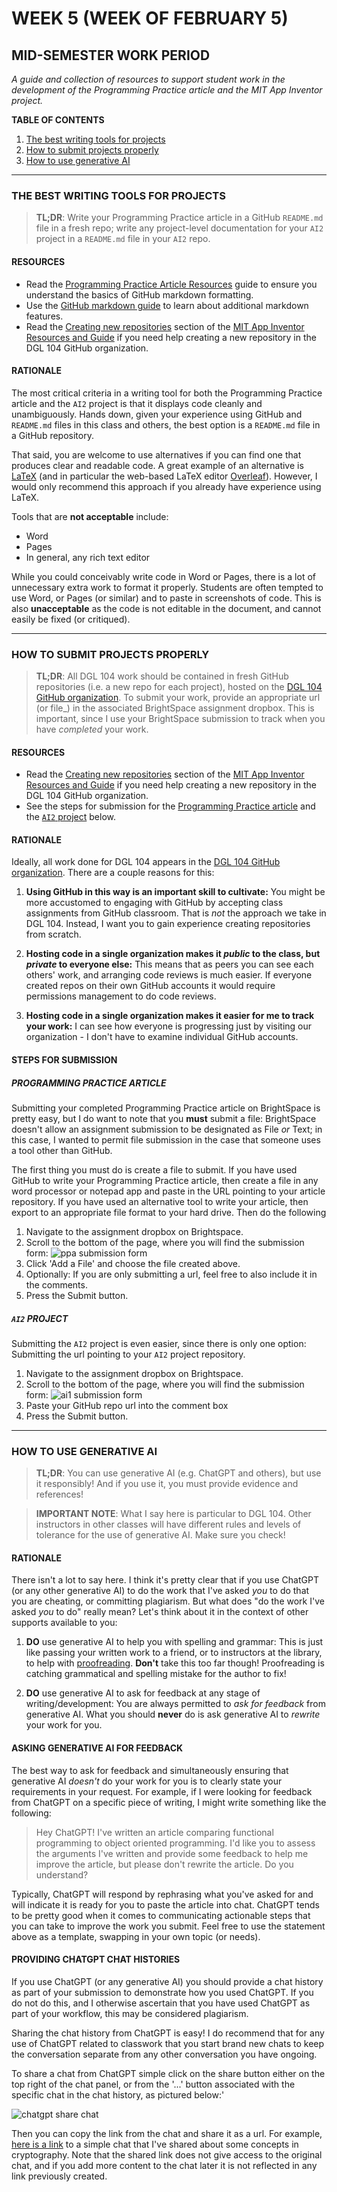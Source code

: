 # WEEK 5 (WEEK OF FEBRUARY 5)
## MID-SEMESTER WORK PERIOD

_A guide and collection of resources to support student work in the development of the Programming Practice article and the MIT App Inventor project._ 

**TABLE OF CONTENTS**
1. [The best writing tools for projects](#the-best-writing-tools-for-projects)
2. [How to submit projects properly](#how-to-submit-projects-properly)
3. [How to use generative AI](#how-to-use-generative-ai)

---

### THE BEST WRITING TOOLS FOR PROJECTS

> **TL;DR**: Write your Programming Practice article in a GitHub `README.md` file in a fresh repo; write any project-level documentation for your `AI2` project in a `README.md` file in your `AI2` repo.

#### RESOURCES
- Read the [Programming Practice Article Resources](https://github.com/nic-dgl104-winter-2024/guide-programming-practice-article) guide to ensure you understand the basics of GitHub markdown formatting.
- Use the [GitHub markdown guide](https://docs.github.com/en/get-started/writing-on-github/getting-started-with-writing-and-formatting-on-github/quickstart-for-writing-on-github) to learn about additional markdown features.
- Read the [Creating new repositories](https://github.com/nic-dgl104-winter-2024/guide-ai2-repo-management?tab=readme-ov-file#creating-new-repositories) section of the [MIT App Inventor Resources and Guide](https://github.com/nic-dgl104-winter-2024/guide-ai2-repo-management) if you need help creating a new repository in the DGL 104 GitHub organization.

#### RATIONALE
The most critical criteria in a writing tool for both the Programming Practice article and the `AI2` project is that it displays code cleanly and unambiguously. Hands down, given your experience using GitHub and `README.md` files in this class and others, the best option is a `README.md` file in a GitHub repository.

That said, you are welcome to use alternatives if you can find one that produces clear and readable code. A great example of an alternative is [LaTeX](https://www.latex-project.org/) (and in particular the web-based LaTeX editor [Overleaf](https://www.overleaf.com/home-2)). However, I would only recommend this approach if you already have experience using LaTeX. 

Tools that are **not acceptable** include:
- Word
- Pages
- In general, any rich text editor

While you could conceivably write code in Word or Pages, there is a lot of unnecessary extra work to format it properly. Students are often tempted to use Word, or Pages (or similar) and to paste in screenshots of code. This is also **unacceptable** as the code is not editable in the document, and cannot easily be fixed (or critiqued).

---

### HOW TO SUBMIT PROJECTS PROPERLY

> **TL;DR**: All DGL 104 work should be contained in fresh GitHub repositories (i.e. a new repo for each project), hosted on the [DGL 104 GitHub organization](https://github.com/nic-dgl104-winter-2024). To submit your work, provide an appropriate url (or file_) in the associated BrightSpace assignment dropbox. This is important, since I use your BrightSpace submission to track when you have _completed_ your work. 

#### RESOURCES

- Read the [Creating new repositories](https://github.com/nic-dgl104-winter-2024/guide-ai2-repo-management?tab=readme-ov-file#creating-new-repositories) section of the [MIT App Inventor Resources and Guide](https://github.com/nic-dgl104-winter-2024/guide-ai2-repo-management) if you need help creating a new repository in the DGL 104 GitHub organization.
- See the steps for submission for the [Programming Practice article](#programming-practice-article) and the [`AI2` project](#ai2-project) below.

#### RATIONALE
Ideally, all work done for DGL 104 appears in the [DGL 104 GitHub organization](https://github.com/nic-dgl104-winter-2024). There are a couple reasons for this:
1. **Using GitHub in this way is an important skill to cultivate:** You might be more accustomed to engaging with GitHub by accepting class assignments from GitHub classroom. That is _not_ the approach we take in DGL 104. Instead, I want you to gain experience creating repositories from scratch.

2. **Hosting code in a single organization makes it _public_ to the class, but _private_ to everyone else:** This means that as peers you can see each others' work, and arranging code reviews is much easier. If everyone created repos on their own GitHub accounts it would require permissions management to do code reviews.

3. **Hosting code in a single organization makes it easier for me to track your work:** I can see how everyone is progressing just by visiting our organization - I don't have to examine individual GitHub accounts.

#### STEPS FOR SUBMISSION

##### PROGRAMMING PRACTICE ARTICLE
Submitting your completed Programming Practice article on BrightSpace is pretty easy, but I do want to note that you **must** submit a file: BrightSpace doesn't allow an assignment submission to be designated as File _or_ Text; in this case, I wanted to permit file submission in the case that someone uses a tool other than GitHub.

The first thing you must do is create a file to submit. If you have used GitHub to write your Programming Practice article, then create a file in any word processor or notepad app and paste in the URL pointing to your article repository. If you have used an alternative tool to write your article, then export to an appropriate file format to your hard drive. Then do the following

1. Navigate to the assignment dropbox on Brightspace.
2. Scroll to the bottom of the page, where you will find the submission form:
![ppa submission form](../assets/images/week5-ppa-submit.png)
3. Click 'Add a File' and choose the file created above.
4. Optionally: If you are only submitting a url, feel free to also include it in the comments.
5. Press the Submit button.

##### `AI2` PROJECT
Submitting the `AI2` project is even easier, since there is only one option: Submitting the url pointing to your `AI2` project repository.

1. Navigate to the assignment dropbox on Brightspace.
2. Scroll to the bottom of the page, where you will find the submission form:
![ai1 submission form](../assets/images/week5-ai2-submit.png)
3. Paste your GitHub repo url into the comment box
4. Press the Submit button.

---

### HOW TO USE GENERATIVE AI

> **TL;DR**: You can use generative AI (e.g. ChatGPT and others), but use it responsibly! And if you use it, you must provide evidence and references!

> **IMPORTANT NOTE**: What I say here is particular to DGL 104. Other instructors in other classes will have different rules and levels of tolerance for the use of generative AI. Make sure you check!

#### RATIONALE
There isn't a lot to say here. I think it's pretty clear that if you use ChatGPT (or any other generative AI) to do the work that I've asked _you_ to do that you are cheating, or committing plagiarism. But what does "do the work I've asked _you_ to do" really mean? Let's think about it in the context of other supports available to you:

1. **DO** use generative AI to help you with spelling and grammar: This is just like passing your written work to a friend, or to instructors at the library, to help with [proofreading](https://en.wikipedia.org/wiki/Proofreading). **Don't** take this too far though! Proofreading is catching grammatical and spelling mistake for the author to fix!

2. **DO** use generative AI to ask for feedback at any stage of writing/development: You are always permitted to _ask for feedback_ from generative AI. What you should **never** do is ask generative AI to _rewrite_ your work for you.

#### ASKING GENERATIVE AI FOR FEEDBACK
The best way to ask for feedback and simultaneously ensuring that generative AI _doesn't_ do your work for you is to clearly state your requirements in your request. For example, if I were looking for feedback from ChatGPT on a specific piece of writing, I might write something like the following:

> Hey ChatGPT! I've written an article comparing functional programming to object oriented programming. I'd like you to assess the arguments I've written and provide some feedback to help me improve the article, but please don't rewrite the article. Do you understand?

Typically, ChatGPT will respond by rephrasing what you've asked for and will indicate it is ready for you to paste the article into chat. ChatGPT tends to be pretty good when it comes to communicating actionable steps that you can take to improve the work you submit. Feel free to use the statement above as a template, swapping in your own topic (or needs).

#### PROVIDING CHATGPT CHAT HISTORIES
If you use ChatGPT (or any generative AI) you should provide a chat history as part of your submission to demonstrate how you used ChatGPT. If you do not do this, and I otherwise ascertain that you have used ChatGPT as part of your workflow, this may be considered plagiarism.

Sharing the chat history from ChatGPT is easy! I do recommend that for any use of ChatGPT related to classwork that you start brand new chats to keep the conversation separate from any other conversation you have ongoing.

To share a chat from ChatGPT simple click on the share button either on the top right of the chat panel, or from the '...' button associated with the specific chat in the chat history, as pictured below:'

![chatgpt share chat](../assets/images/week5-chatgpt.png)

Then you can copy the link from the chat and share it as a url. For example, [here is a link](https://chat.openai.com/share/3c1b6b93-c2ed-458b-b889-048625d5281d) to a simple chat that I've shared about some concepts in cryptography. Note that the shared link does not give access to the original chat, and if you add more content to the chat later it is not reflected in any link previously created.